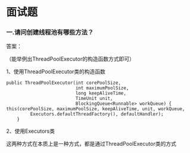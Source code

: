 # 面试题
### 一.请问创建线程池有哪些方法？ 
答案：

（能举例出ThreadPoolExecutor的构造函数方式即可）

1、使用ThreadPoolExecutor类的构造函数
	
    public ThreadPoolExecutor(int corePoolSize,
                              int maximumPoolSize,
                              long keepAliveTime,
                              TimeUnit unit,
                              BlockingQueue<Runnable> workQueue) {
    this(corePoolSize, maximumPoolSize, keepAliveTime, unit, workQueue,
             Executors.defaultThreadFactory(), defaultHandler);
        }
    
2、使用Executors类

这两种方式在本质上是一种方式，都是通过ThreadPoolExecutor类的方式
